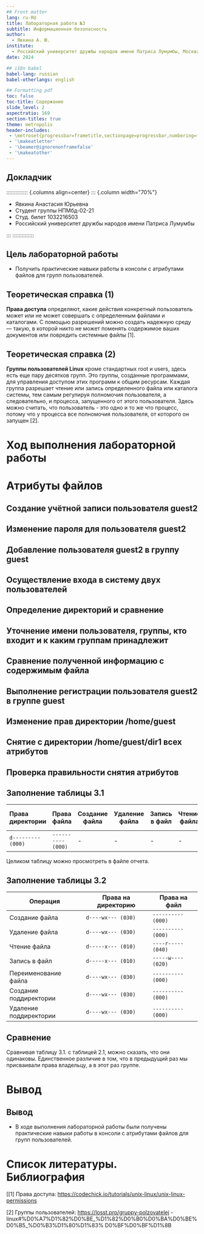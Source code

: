 ```yaml
---
## Front matter
lang: ru-RU
title: Лабораторная работа №3
subtitle: Информационная безопасность
author:
  - Явкина А. Ю.
institute:
  - Российский университет дружбы народов имени Патриса Лумумбы, Москва, Россия
date: 2024

## i18n babel
babel-lang: russian
babel-otherlangs: english

## Formatting pdf
toc: false
toc-title: Содержание
slide_level: 2
aspectratio: 169
section-titles: true
theme: metropolis
header-includes:
 - \metroset{progressbar=frametitle,sectionpage=progressbar,numbering=fraction}
 - '\makeatletter'
 - '\beamer@ignorenonframefalse'
 - '\makeatother'
---
```


## Докладчик

:::::::::::::: {.columns align=center}
::: {.column width="70%"}

  * Явкина Анастасия Юрьевна
  * Студент группы НПМбд-02-21
  * Студ. билет 1032216503
  * Российский университет дружбы народов имени Патриса Лумумбы


:::
::::::::::::::


## Цель лабораторной работы

- Получить практические навыки работы в консоли с атрибутами файлов для групп пользователей.

## Теоретическая справка (1)

**Права доступа** определяют, какие действия конкретный пользователь может или не может совершать с определенным 
файлами и каталогами. С помощью разрешений можно создать надежную среду — такую, в которой никто не может поменять содержимое 
ваших документов или повредить системные файлы [1].

## Теоретическая справка (2)

**Группы пользователей Linux** кроме стандартных root и users, здесь есть еще пару десятков групп. 
Это группы, созданные программами, для управления доступом этих программ к общим ресурсам. Каждая группа разрешает 
чтение или запись определенного файла или каталога системы, тем самым регулируя полномочия пользователя, а следовательно, 
и процесса, запущенного от этого пользователя. Здесь можно считать, что пользователь - это одно и то же что процесс, 
потому что у процесса все полномочия пользователя, от которого он запущен [2].

# Ход выполнения лабораторной работы

# Атрибуты файлов

## Cоздание учётной записи пользователя guest2

## Изменение пароля для пользователя guest2

## Добавление пользователя guest2 в группу guest

## Осуществление входа в систему двух пользователей

## Определение директорий и сравнение

## Уточнение имени пользователя, группы, кто входит и к каким группам принадлежит

## Сравнение полученной информацию с содержимым файла

## Выполнение регистрации пользователя guest2 в группе guest

## Изменение прав директории /home/guest

## Снятие с директории /home/guest/dir1 всех атрибутов

## Проверка правильности снятия атрибутов

## Заполнение таблицы 3.1

|   Права директории   |      Права файла     | Создание файла| Удаление файла | Запись в файл | Чтение файла | Смена директории | Просмотр файлов в директории | Переименование файл | Смена атрибутов файла |
|:---------------------|:---------------------|-----|-----|-----|-----|-----|-----|-----|-----|
|```d--------- (000)```|```---------- (000)```|  -	|  -  |  -  |  -  |  -	|  -  |  -  |  -  |

Целиком таблицу можно просмотреть в файле отчета.

## Заполнение таблицы 3.2

|        Операция        | Права на директорию | Права на файл |
|------------------------|---------------------------------|---------------------------|
|     Создание файла     |           ```d----wx--- (030)```      |      ```---------- (000)```     |	    
|     Удаление файла     |           ```d----wx--- (030)```      |      ```---------- (000)```     |
|      Чтение файла      |           ```d-----x--- (010)```      |      ```----r----- (040)```     |
|      Запись в файл     |           ```d-----x--- (010)```      |      ```-----w---- (020)```     |
|  Переименование файла  |           ```d----wx--- (030)```      |      ```---------- (000)```     |
| Создание поддиректории |           ```d----wx--- (030)```      |      ```---------- (000)```     |
| Удаление поддиректории |           ```d----wx--- (030)```      |      ```---------- (000)```     |

## Сравнение

Сравнивая таблицу 3.1. с таблицей 2.1, можно сказать, что они одинаковы. Единственное различие в том, 
что в предыдущий раз мы присваивали права владельцу, а в этот раз группе.

# Вывод

## Вывод

- В ходе выполнения лабораторной работы были получены практические навыки работы в консоли с атрибутами 
файлов для групп пользователей.

# Список литературы. Библиография

[[1] Права доступа: https://codechick.io/tutorials/unix-linux/unix-linux-permissions

[2] Группы пользователей: https://losst.pro/gruppy-polzovatelej
-linux#%D0%A7%D1%82%D0%BE_%D1%82%D0%B0%D0%BA%D0%BE%D0%B5_%D0%B3%D1%80%D1%83%
D0%BF%D0%BF%D1%8B
